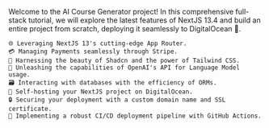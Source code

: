Welcome to the AI Course Generator project! In this comprehensive full-stack tutorial, we will explore the latest features of NextJS 13.4 and build an entire project from scratch, deploying it seamlessly to DigitalOcean 🚀.

    🌐 Leveraging NextJS 13's cutting-edge App Router.
    💳 Managing Payments seamlessly through Stripe.
    🎨 Harnessing the beauty of Shadcn and the power of Tailwind CSS.
    🧠 Unleashing the capabilities of OpenAI's API for Language Model usage.
    🗃️ Interacting with databases with the efficiency of ORMs.
    🚀 Self-hosting your NextJS project on DigitalOcean.
    🔒 Securing your deployment with a custom domain name and SSL certificate.
    🔄 Implementing a robust CI/CD deployment pipeline with GitHub Actions.
